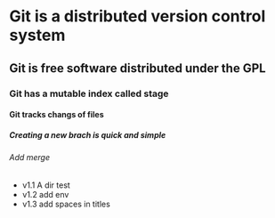 # Git is a distributed version control system
## Git is free software distributed under the GPL
### Git has a mutable index called stage
#### Git tracks changs of files
##### Creating a new brach is quick and simple
###### Add merge
* v1.1
A dir test
* v1.2
add env
* v1.3
add spaces in titles
